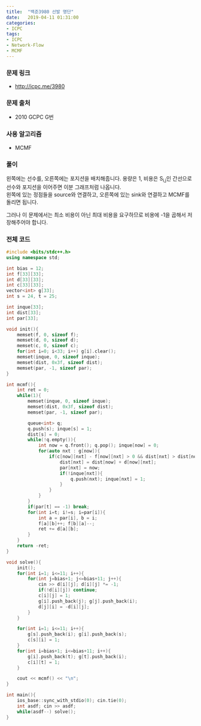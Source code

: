 ```yaml
---
title:  "백준3980 선발 명단"
date:   2019-04-11 01:31:00
categories:
- ICPC
tags:
- ICPC
- Network-Flow
- MCMF
---
```


### 문제 링크
* http://icpc.me/3980

### 문제 출처
* 2010 GCPC G번

### 사용 알고리즘
* MCMF

### 풀이
왼쪽에는 선수를, 오른쪽에는 포지션을 배치해줍니다. 용량은 1, 비용은 S<sub>i,j</sub>인 간선으로 선수와 포지션을 이어주면 이분 그래프처럼 나옵니다.<br>
왼쪽에 있는 정점들을 source와 연결하고, 오른쪽에 있는 sink와 연결하고 MCMF를 돌리면 됩니다.

그러나 이 문제에서는 최소 비용이 아닌 최대 비용을 요구하므로 비용에 -1을 곱해서 저장해주어야 합니다.

### 전체 코드
```cpp
#include <bits/stdc++.h>
using namespace std;

int bias = 12;
int f[33][33];
int d[33][33];
int c[33][33];
vector<int> g[33];
int s = 24, t = 25;

int inque[33];
int dist[33];
int par[33];

void init(){
	memset(f, 0, sizeof f);
	memset(d, 0, sizeof d);
	memset(c, 0, sizeof c);
	for(int i=0; i<33; i++) g[i].clear();
	memset(inque, 0, sizeof inque);
	memset(dist, 0x3f, sizeof dist);
	memset(par, -1, sizeof par);
}

int mcmf(){
	int ret = 0;
	while(1){
		memset(inque, 0, sizeof inque);
		memset(dist, 0x3f, sizeof dist);
		memset(par, -1, sizeof par);

		queue<int> q;
		q.push(s); inque[s] = 1;
		dist[s] = 0;
		while(!q.empty()){
			int now = q.front(); q.pop(); inque[now] = 0;
			for(auto nxt : g[now]){
				if(c[now][nxt] - f[now][nxt] > 0 && dist[nxt] > dist[now] + d[now][nxt]){
					dist[nxt] = dist[now] + d[now][nxt];
					par[nxt] = now;
					if(!inque[nxt]){
						q.push(nxt); inque[nxt] = 1;
					}
				}
			}
		}
		if(par[t] == -1) break;
		for(int i=t; i!=s; i=par[i]){
			int a = par[i], b = i;
			f[a][b]++; f[b][a]--;
			ret += d[a][b];
		}
	}
	return -ret;
}

void solve(){
	init();
	for(int i=1; i<=11; i++){
		for(int j=bias+1; j<=bias+11; j++){
			cin >> d[i][j]; d[i][j] *= -1;
			if(!d[i][j]) continue;
			c[i][j] = 1;
			g[i].push_back(j); g[j].push_back(i);
			d[j][i] = -d[i][j];
		}
	}

	for(int i=1; i<=11; i++){
		g[s].push_back(i); g[i].push_back(s);
		c[s][i] = 1;
	}
	for(int i=bias+1; i<=bias+11; i++){
		g[i].push_back(t); g[t].push_back(i);
		c[i][t] = 1;
	}

	cout << mcmf() << "\n";
}

int main(){
	ios_base::sync_with_stdio(0); cin.tie(0);
	int asdf; cin >> asdf;
	while(asdf--) solve();
}
```
